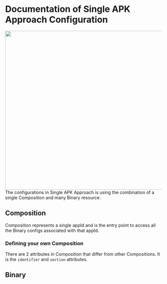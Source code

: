 # Documentation of Single APK Approach Configuration
<img src="https://user-images.githubusercontent.com/62053304/169209957-e59780e8-4e68-49fc-8167-a247d696d09b.jpg" width="512">
The configurations in Single APK Approach is using the combination of a single Composition and many Binary resource.

## Composition
Composition represents a single appId and is the entry point to access all the Binary configs associated with that appId.

### Defining your own Composition
There are 2 attributes in Composition that differ from other Compositions. It is the `identifier` and `section` attributes.

## Binary

